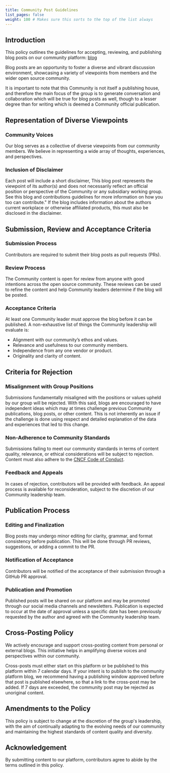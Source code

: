 ```yaml
---
title: Community Post Guidelines
list_pages: false
weight: 100 # Makes sure this sorts to the top of the list always
---
```


## Introduction

This policy outlines the guidelines for accepting, reviewing, and publishing blog posts on our community platform: [blog](/blog)

Blog posts are an opportunity to foster a diverse and vibrant discussion environment, showcasing a variety of viewpoints from members and the wider open source community.

It is important to note that this Community is not itself a publishing house, and therefore the main focus of the group is to generate conversation and collaboration which will be true for blog posts as well, though to a lesser degree than for writing which is deemed a Community official publication.

## Representation of Diverse Viewpoints

### Community Voices

Our blog serves as a collective of diverse viewpoints from our community members. We believe in representing a wide array of thoughts, experiences, and perspectives.

### Inclusion of Disclaimer

Each post will include a short disclaimer, This blog post represents the viewpoint of its author(s) and does not necessarily reflect an official position or perspective of the Community or any subsidiary working group. See this blog and contributions guidelines for more information on how you too can contribute." If the blog includes information about the authors current workplace or otherwise affiliated products, this must also be disclosed in the disclaimer.

## Submission, Review and Acceptance Criteria

### Submission Process

Contributors are required to submit their blog posts as pull requests (PRs).

### Review Process

The Community content is open for review from anyone with good intentions across the open source community. These reviews can be used to refine the content and help Community leaders determine if the blog will be posted.

### Acceptance Criteria

At least one Community leader must approve the blog before it can be published. A non-exhaustive list of things the Community leadership will evaluate is:

* Alignment with our community’s ethos and values.
* Relevance and usefulness to our community members.
* Independence from any one vendor or product.
* Originality and clarity of content.

## Criteria for Rejection

### Misalignment with Group Positions

Submissions fundamentally misaligned with the positions or values upheld by our group will be rejected. With this said, blogs are encouraged to have independent ideas which may at times challenge previous Community publications, blog posts, or other content. This is not inherently an issue if the challenge is done using respect and detailed explanation of the data and experiences that led to this change.

### Non-Adherence to Community Standards

Submissions failing to meet our community standards in terms of content quality, relevance, or ethical considerations will be subject to rejection. Content must also adhere to the [CNCF Code of Conduct](https://github.com/cncf/foundation/blob/main/code-of-conduct.md).

### Feedback and Appeals

In cases of rejection, contributors will be provided with feedback. An appeal process is available for reconsideration, subject to the discretion of our Community leadership team.

## Publication Process

### Editing and Finalization

Blog posts may undergo minor editing for clarity, grammar, and format consistency before publication. This will be done through PR reviews, suggestions, or adding a commit to the PR.

### Notification of Acceptance

Contributors will be notified of the acceptance of their submission through a GitHub PR approval.

### Publication and Promotion

Published posts will be shared on our platform and may be promoted through our social media channels and newsletters. Publication is expected to occur at the date of approval unless a specific date has been previously requested by the author and agreed with the Community leadership team.

## Cross-Posting Policy

We actively encourage and support cross-posting content from personal or external blogs. This initiative helps in amplifying diverse voices and perspectives within our community.

Cross-posts must either start on this platform or be published to this platform within 7 calendar days. If your intent is to publish to the community platform blog, we recommend having a publishing window approved before that post is published elsewhere, so that a link to the cross-post may be added. If 7 days are exceeded, the community post may be rejected as unoriginal content.

## Amendments to the Policy

This policy is subject to change at the discretion of the group's leadership, with the aim of continually adapting to the evolving needs of our community and maintaining the highest standards of content quality and diversity.

## Acknowledgement

By submitting content to our platform, contributors agree to abide by the terms outlined in this policy.
